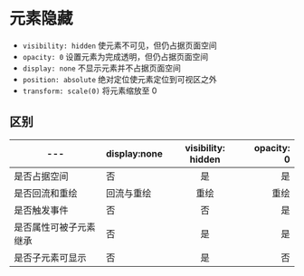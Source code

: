 # 元素隐藏

- `visibility: hidden` 使元素不可见，但仍占据页面空间
- `opacity: 0` 设置元素为完成透明，但仍占据页面空间
- `display: none` 不显示元素并不占据页面空间
- `position: absolute` 绝对定位使元素定位到可视区之外
- `transform: scale(0)` 将元素缩放至 0

## 区别

| --- | display:none | visibility: hidden | opacity: 0 |
| --- | ------------- |:-------------:| -----:|
| 是否占据空间 | 否 | 是 | 是 |
| 是否回流和重绘 | 回流与重绘 | 重绘 | 重绘 |
| 是否触发事件 | 否 | 否 | 是 |
| 是否属性可被子元素继承 | 否 | 是 | 是 |
| 是否子元素可显示 | 否 | 是 | 否 |
